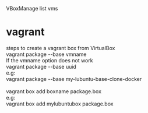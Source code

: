  VBoxManage list vms

# vagrant <br />
steps to create a vagrant box from VirtualBox <br />
vagrant package --base vmname <br />
If the vmname option does not work <br />
vagrant package --base uuid <br />
e.g: <br />
vagrant package --base my-lubuntu-base-clone-docker<br />
<br />
vagrant box add boxname package.box <br />
e.g: <br />
vagrant box add mylubuntubox package.box <br />
